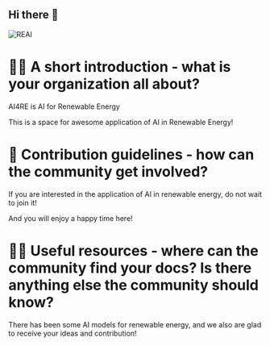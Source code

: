 
## Hi there 👋
![REAI](https://github.com/REAILAB/.github/assets/105758272/88410482-f223-46d6-9e0d-08e66fdec09c)

# 🙋‍♀️ A short introduction - what is your organization all about?


AI4RE is AI for Renewable Energy

This is a space for awesome application of AI in Renewable Energy!

# 🌈 Contribution guidelines - how can the community get involved?

If you are interested in the application of AI in renewable energy, do not wait to join it!

And you will enjoy a happy time here!

# 👩‍💻 Useful resources - where can the community find your docs? Is there anything else the community should know?

There has been some AI models for renewable energy, and we also are glad to receive your ideas and contribution!

<!--

**Here are some ideas to get you started:**

🙋‍♀️ A short introduction - what is your organization all about?
🌈 Contribution guidelines - how can the community get involved?
👩‍💻 Useful resources - where can the community find your docs? Is there anything else the community should know?
🍿 Fun facts - what does your team eat for breakfast?
🧙 Remember, you can do mighty things with the power of [Markdown](https://docs.github.com/github/writing-on-github/getting-started-with-writing-and-formatting-on-github/basic-writing-and-formatting-syntax)
-->

<!--

**Here are some ideas to get you started:**

🙋‍♀️ A short introduction - what is your organization all about?
🌈 Contribution guidelines - how can the community get involved?
👩‍💻 Useful resources - where can the community find your docs? Is there anything else the community should know?
🍿 Fun facts - what does your team eat for breakfast?
🧙 Remember, you can do mighty things with the power of [Markdown](https://docs.github.com/github/writing-on-github/getting-started-with-writing-and-formatting-on-github/basic-writing-and-formatting-syntax)
-->
